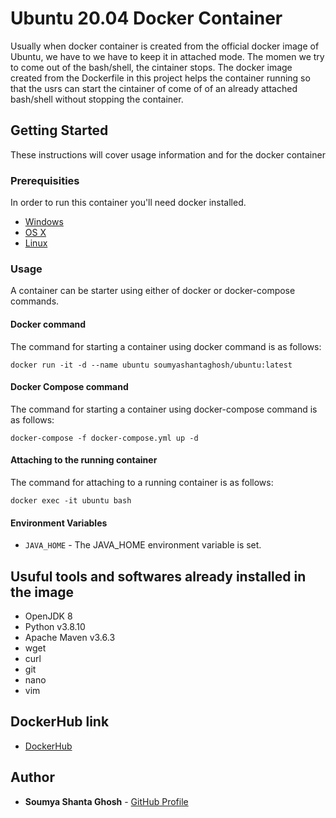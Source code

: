 # Ubuntu 20.04 Docker Container

Usually when docker container is created from the official docker image of Ubuntu, we have to we have to keep it in attached mode. The momen we try to come out of the bash/shell, the cintainer stops. The docker image created from the Dockerfile in this project helps the container running so that the usrs can start the cintainer of come of of an already attached bash/shell without stopping the container. 

## Getting Started

These instructions will cover usage information and for the docker container 

### Prerequisities


In order to run this container you'll need docker installed.

* [Windows](https://docs.docker.com/windows/started)
* [OS X](https://docs.docker.com/mac/started/)
* [Linux](https://docs.docker.com/linux/started/)

### Usage

A container can be starter using either of docker or docker-compose commands.

#### Docker command

The command for starting a container using docker command is as follows:

```shell
docker run -it -d --name ubuntu soumyashantaghosh/ubuntu:latest
```

#### Docker Compose command

The command for starting a container using docker-compose command is as follows:

```shell
docker-compose -f docker-compose.yml up -d
```

#### Attaching to the running container

The command for attaching to a running container is as follows:

```shell
docker exec -it ubuntu bash
```

#### Environment Variables

* `JAVA_HOME` - The JAVA_HOME environment variable is set.

## Usuful tools and softwares already installed in the image 

* OpenJDK 8
* Python v3.8.10
* Apache Maven v3.6.3
* wget
* curl
* git
* nano
* vim

## DockerHub link

* [DockerHub](https://hub.docker.com/r/soumyashantaghosh/ubuntu)

## Author

* **Soumya Shanta Ghosh** - [GitHub Profile](https://github.com/soumya-shanta-ghosh)
